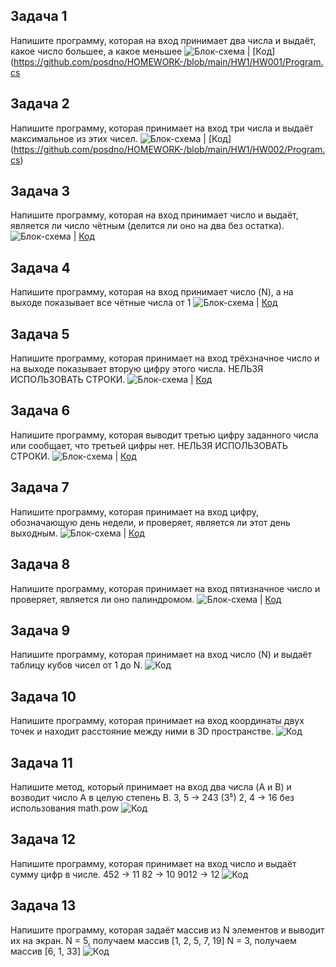 ## Задача 1
Напишите программу, которая на вход принимает два числа и выдаёт, какое число большее, а какое меньшее
![Блок-схема](https://github.com/posdno/HOMEWORK-/blob/main/HW1/HW001/blok1.drawio.png) | [Код](https://github.com/posdno/HOMEWORK-/blob/main/HW1/HW001/Program.cs

## Задача 2
Напишите программу, которая принимает на вход три числа и выдаёт максимальное из этих чисел.
![Блок-схема](https://github.com/posdno/HOMEWORK-/blob/main/HW1/HW002/blok2.drawio.png) | [Код] (https://github.com/posdno/HOMEWORK-/blob/main/HW1/HW002/Program.cs) 

## Задача 3
Напишите программу, которая на вход принимает число и выдаёт, является ли число чётным (делится ли оно на два без остатка).
![Блок-схема](https://github.com/posdno/HOMEWORK-/blob/main/HW1/HW003/blok3.drawio.png) | [Код](https://github.com/posdno/HOMEWORK-/blob/main/HW1/HW003/Program.cs)

## Задача 4
Напишите программу, которая на вход принимает число (N), а на выходе показывает все чётные числа от 1 
![Блок-схема](https://github.com/posdno/HOMEWORK-/blob/main/HW1/HW004/blok4.drawio.png) | [Код](https://github.com/posdno/HOMEWORK-/blob/main/HW1/HW004/Program.cs)

## Задача 5
Напишите программу, которая принимает на вход трёхзначное число и на выходе показывает вторую цифру этого числа.
НЕЛЬЗЯ ИСПОЛЬЗОВАТЬ СТРОКИ.
![Блок-схема](https://github.com/posdno/HOMEWORK-/blob/main/HW2/HW005/blok5.drawio.png) | [Код](https://github.com/posdno/HOMEWORK-/blob/main/HW2/HW005/Program.cs)

## Задача 6
Напишите программу, которая выводит третью цифру заданного числа или сообщает, что третьей цифры нет.
НЕЛЬЗЯ ИСПОЛЬЗОВАТЬ СТРОКИ.
![Блок-схема](https://github.com/posdno/HOMEWORK-/blob/main/HW2/HW006/blok6.drawio.png) | [Код](https://github.com/posdno/HOMEWORK-/blob/main/HW2/HW006/Program.cs)

## Задача 7
Напишите программу, которая принимает на вход цифру, обозначающую день недели, и проверяет, является ли этот день выходным.
![Блок-схема](https://github.com/posdno/HOMEWORK-/blob/main/HW2/HW007/blok7.drawio.png) | [Код](https://github.com/posdno/HOMEWORK-/blob/main/HW2/HW007/Program.cs)

## Задача 8
Напишите программу, которая принимает на вход пятизначное число и проверяет, является ли оно палиндромом.
![Блок-схема](https://github.com/posdno/HOMEWORK-/blob/main/HW3/HW008/blok8.drawio.png) | [Код](https://github.com/posdno/HOMEWORK-/blob/main/HW3/HW008/Program.cs)

## Задача 9
Напишите программу, которая принимает на вход число (N) и выдаёт таблицу кубов чисел от 1 до N.
![Код](https://github.com/posdno/HOMEWORK-/blob/main/HW3/HW009/Program.cs)

## Задача 10
Напишите программу, которая принимает на вход координаты двух точек и находит расстояние между ними в 3D пространстве.
![Код](https://github.com/posdno/HOMEWORK-/blob/main/HW3/HW010/Program.cs)

## Задача 11
Напишите метод, который принимает на вход два числа (A и B) и возводит число A в целую степень B.
3, 5 -> 243 (3⁵)
2, 4 -> 16
без использования math.pow
![Код](https://github.com/posdno/HOMEWORK-/blob/main/HW4/HW011/Program.cs)

## Задача 12 
Напишите программу, которая принимает на вход число и выдаёт сумму цифр в числе.
452 -> 11
82 -> 10
9012 -> 12
![Код](https://github.com/posdno/HOMEWORK-/blob/main/HW4/HW012/Program.cs)

## Задача 13
Напишите программу, которая задаёт массив из N элементов и выводит их на экран.
N = 5, получаем массив [1, 2, 5, 7, 19]
N = 3, получаем массив [6, 1, 33]
![Код](https://github.com/posdno/HOMEWORK-/blob/main/HW4/HW013/Program.cs)